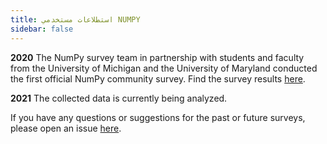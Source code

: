 ```yaml
---
title: استطلاعات مستخدمي NUMPY
sidebar: false
---
```


**2020**
The NumPy survey team in partnership with students and faculty from the University of Michigan and the University of Maryland conducted the first official NumPy community survey. Find the survey results [here](https://numpy.org/user-survey-2020/).

**2021** The collected data is currently being analyzed.

If you have any questions or suggestions for the past or future surveys, please open an issue [here](https://github.com/numpy/numpy-surveys/issues).
